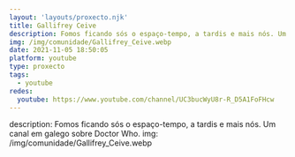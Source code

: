 ```yaml
---
layout: 'layouts/proxecto.njk'
title: Gallifrey Ceive
description: Fomos ficando sós o espaço-tempo, a tardis e mais nós. Um canal em galego sobre Doctor Who.
img: /img/comunidade/Gallifrey_Ceive.webp
date: 2021-11-05 18:50:05
platform: youtube
type: proxecto
tags:
  - youtube
redes:
  youtube: https://www.youtube.com/channel/UC3bucWyU8r-R_D5A1FoFHcw
---
```

description: Fomos ficando sós o espaço-tempo, a tardis e mais nós. Um canal em galego sobre Doctor Who.
img: /img/comunidade/Gallifrey_Ceive.webp
